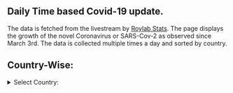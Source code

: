 ## Daily Time based Covid-19 update.

The data is fetched from the livestream by [Roylab Stats](https://www.youtube.com/watch?v=NMre6IAAAiU). The page displays the growth of the novel Coronavirus or SARS-Cov-2 as observed since March 3rd. The data is collected multiple times a day and sorted by country.

## Country-Wise:
<details>
    <summary>Select Country:</summary>
        <ol>
            <li><a href="pages/page_INDIA.html">INDIA</a></li>
            <li><a href="pages/page_CHINA.html">CHINA</a></li>
        </ol>
</details>

